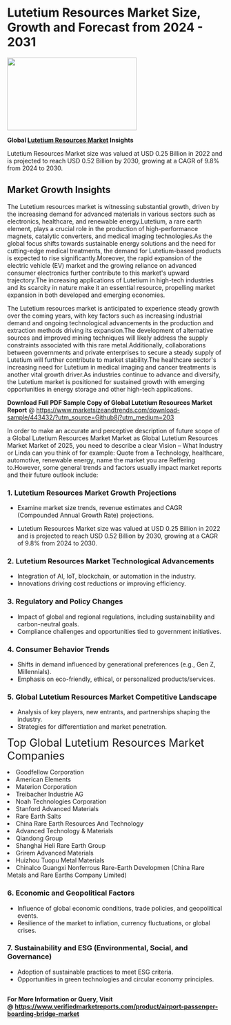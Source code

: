 <H1>Lutetium Resources Market Size, Growth and Forecast from 2024 - 2031</H1><img class="aligncenter size-medium wp-image-584254" src="https://thirdeyenews.in/wp-content/uploads/2024/09/Global-Market-Research-300x168.jpeg" alt="" width="300" height="168" /><p><strong>Global&nbsp;<a href="https://www.marketsizeandtrends.com/download-sample/443432/?utm_source=Github8j?utm_medium=203">Lutetium Resources Market</a> Insights</strong></p><p>Lutetium Resources Market size was valued at USD 0.25 Billion in 2022 and is projected to reach USD 0.52 Billion by 2030, growing at a CAGR of 9.8% from 2024 to 2030.</p><p><h2>Market Growth Insights</h2> <p>The Lutetium resources market is witnessing substantial growth, driven by the increasing demand for advanced materials in various sectors such as electronics, healthcare, and renewable energy.Lutetium, a rare earth element, plays a crucial role in the production of high-performance magnets, catalytic converters, and medical imaging technologies.As the global focus shifts towards sustainable energy solutions and the need for cutting-edge medical treatments, the demand for Lutetium-based products is expected to rise significantly.Moreover, the rapid expansion of the electric vehicle (EV) market and the growing reliance on advanced consumer electronics further contribute to this market's upward trajectory.The increasing applications of Lutetium in high-tech industries and its scarcity in nature make it an essential resource, propelling market expansion in both developed and emerging economies.</p> <p>The Lutetium resources market is anticipated to experience steady growth over the coming years, with key factors such as increasing industrial demand and ongoing technological advancements in the production and extraction methods driving its expansion.The development of alternative sources and improved mining techniques will likely address the supply constraints associated with this rare metal.Additionally, collaborations between governments and private enterprises to secure a steady supply of Lutetium will further contribute to market stability.The healthcare sector's increasing need for Lutetium in medical imaging and cancer treatments is another vital growth driver.As industries continue to advance and diversify, the Lutetium market is positioned for sustained growth with emerging opportunities in energy storage and other high-tech applications.</p> <p><span class=""><strong>Download Full PDF Sample Copy of Global Lutetium Resources Market Report</strong> @ <a href="https://www.marketsizeandtrends.com/download-sample/443432/?utm_source=Github8j?utm_medium=203" target="_blank">https://www.marketsizeandtrends.com/download-sample/443432/?utm_source=Github8j?utm_medium=203</a></span></p><p>In order to make an accurate and perceptive description of future scope of a Global&nbsp;Lutetium Resources Market Market as Global&nbsp;Lutetium Resources Market Market of 2025, you need to describe a clear Vision &ndash; What Industry or Linda can you think of for example: Quote from a Technology, healthcare, automotive, renewable energy, name the market you are Reffering to.However, some general trends and factors usually impact market reports and their future outlook include:</p><h3>1.&nbsp;<strong>Lutetium Resources Market Growth Projections</strong></h3><ul><li>Examine market size trends, revenue estimates and CAGR (Compounded Annual Growth Rate) projections.</li><li><p>Lutetium Resources Market size was valued at USD 0.25 Billion in 2022 and is projected to reach USD 0.52 Billion by 2030, growing at a CAGR of 9.8% from 2024 to 2030.</p></li></ul><h3>2.&nbsp;<strong>Lutetium Resources Market Technological Advancements</strong></h3><ul><li>Integration of AI, IoT, blockchain, or automation in the industry.</li><li>Innovations driving cost reductions or improving efficiency.</li></ul><h3>3.&nbsp;<strong>Regulatory and Policy Changes</strong></h3><ul><li>Impact of global and regional regulations, including sustainability and carbon-neutral goals.</li><li>Compliance challenges and opportunities tied to government initiatives.</li></ul><h3>4.&nbsp;<strong>Consumer Behavior Trends</strong></h3><ul><li>Shifts in demand influenced by generational preferences (e.g., Gen Z, Millennials).</li><li>Emphasis on eco-friendly, ethical, or personalized products/services.</li></ul><h3>5.&nbsp;<strong>Global Lutetium Resources Market Competitive Landscape</strong></h3><ul><li>Analysis of key players, new entrants, and partnerships shaping the industry.</li><li>Strategies for differentiation and market penetration.</li></ul><p data-pm-slice="1 1 []"><span style="color: inherit; font-family: inherit; font-size: 25px;">Top Global Lutetium Resources Market Companies</span></p><div class="" data-test-id=""><p><li>Goodfellow Corporation</li><li> American Elements</li><li> Materion Corporation</li><li> Treibacher Industrie AG</li><li> Noah Technologies Corporation</li><li> Stanford Advanced Materials</li><li> Rare Earth Salts</li><li> China Rare Earth Resources And Technology</li><li> Advanced Technology & Materials</li><li> Qiandong Group</li><li> Shanghai Heli Rare Earth Group</li><li> Grirem Advanced Materials</li><li> Huizhou Tuopu Metal Materials</li><li> Chinalco Guangxi Nonferrous Rare-Earth Developmen (China Rare Metals and Rare Earths Company Limited)</li></p></div><h3>6.&nbsp;<strong>Economic and Geopolitical Factors</strong></h3><ul><li>Influence of global economic conditions, trade policies, and geopolitical events.</li><li>Resilience of the market to inflation, currency fluctuations, or global crises.</li></ul><h3>7.&nbsp;<strong>Sustainability and ESG (Environmental, Social, and Governance)</strong></h3><ul><li>Adoption of sustainable practices to meet ESG criteria.</li><li>Opportunities in green technologies and circular economy principles.</li></ul><h2><strong style="font-size: 14px;">For More Information or Query, Visit @&nbsp;</strong><a style="background-color: #ffffff; font-size: 14px;" href="https://www.marketsizeandtrends.com/report/lutetium-resources-market/" target="_blank">https://www.verifiedmarketreports.com/product/airport-passenger-boarding-bridge-market</a></h2>